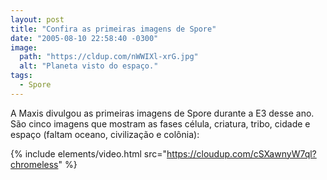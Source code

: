 ```yaml
---
layout: post
title: "Confira as primeiras imagens de Spore"
date: "2005-08-10 22:58:40 -0300"
image:
  path: "https://cldup.com/nWWIXl-xrG.jpg"
  alt: "Planeta visto do espaço."
tags:
  - Spore
---
```


A Maxis divulgou as primeiras imagens de Spore durante a E3 desse ano. São cinco imagens que mostram as fases célula, criatura, tribo, cidade e espaço (faltam oceano, civilização e colônia):

{% include elements/video.html src="https://cloudup.com/cSXawnyW7ql?chromeless" %}

